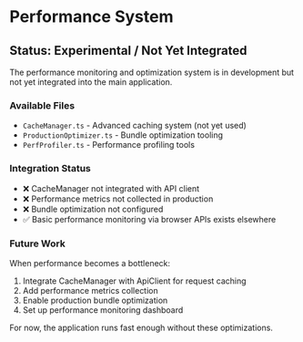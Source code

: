 # Performance System

## Status: Experimental / Not Yet Integrated

The performance monitoring and optimization system is in development but not yet integrated into the main application.

### Available Files
- `CacheManager.ts` - Advanced caching system (not yet used)
- `ProductionOptimizer.ts` - Bundle optimization tooling
- `PerfProfiler.ts` - Performance profiling tools

### Integration Status
- ❌ CacheManager not integrated with API client
- ❌ Performance metrics not collected in production
- ❌ Bundle optimization not configured
- ✅ Basic performance monitoring via browser APIs exists elsewhere

### Future Work
When performance becomes a bottleneck:
1. Integrate CacheManager with ApiClient for request caching
2. Add performance metrics collection
3. Enable production bundle optimization
4. Set up performance monitoring dashboard

For now, the application runs fast enough without these optimizations.